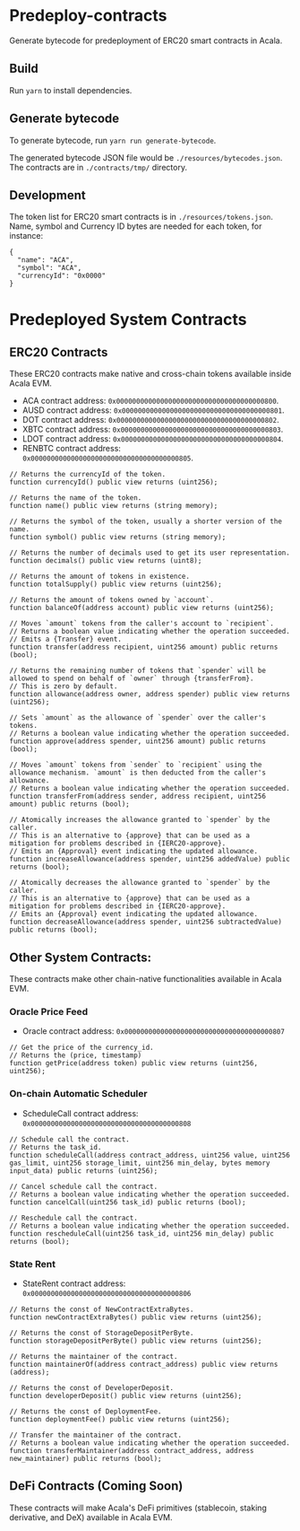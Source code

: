 # Predeploy-contracts

Generate bytecode for predeployment of ERC20 smart contracts in Acala.

## Build

Run `yarn` to install dependencies.

## Generate bytecode

To generate bytecode, run `yarn run generate-bytecode`.

The generated bytecode JSON file would be `./resources/bytecodes.json`. The contracts are in `./contracts/tmp/` directory.

## Development

The token list for ERC20 smart contracts is in `./resources/tokens.json`. Name, symbol and Currency ID bytes are needed for each token, for instance:

```
{
  "name": "ACA",
  "symbol": "ACA",
  "currencyId": "0x0000"
}
```


# Predeployed System Contracts

## ERC20 Contracts
These ERC20 contracts make native and cross-chain tokens available inside Acala EVM.
- ACA contract address: `0x0000000000000000000000000000000000000800`.
- AUSD contract address: `0x0000000000000000000000000000000000000801`.
- DOT contract address: `0x0000000000000000000000000000000000000802`.
- XBTC contract address: `0x0000000000000000000000000000000000000803`.
- LDOT contract address: `0x0000000000000000000000000000000000000804`.
- RENBTC contract address: `0x0000000000000000000000000000000000000805`.
```
// Returns the currencyId of the token.
function currencyId() public view returns (uint256);

// Returns the name of the token.
function name() public view returns (string memory);

// Returns the symbol of the token, usually a shorter version of the name.
function symbol() public view returns (string memory);

// Returns the number of decimals used to get its user representation.
function decimals() public view returns (uint8);

// Returns the amount of tokens in existence.
function totalSupply() public view returns (uint256);

// Returns the amount of tokens owned by `account`.
function balanceOf(address account) public view returns (uint256);

// Moves `amount` tokens from the caller's account to `recipient`.
// Returns a boolean value indicating whether the operation succeeded.
// Emits a {Transfer} event.
function transfer(address recipient, uint256 amount) public returns (bool);

// Returns the remaining number of tokens that `spender` will be allowed to spend on behalf of `owner` through {transferFrom}. 
// This is zero by default.
function allowance(address owner, address spender) public view returns (uint256);

// Sets `amount` as the allowance of `spender` over the caller's tokens.
// Returns a boolean value indicating whether the operation succeeded.
function approve(address spender, uint256 amount) public returns (bool);

// Moves `amount` tokens from `sender` to `recipient` using the allowance mechanism. `amount` is then deducted from the caller's allowance.
// Returns a boolean value indicating whether the operation succeeded.
function transferFrom(address sender, address recipient, uint256 amount) public returns (bool);

// Atomically increases the allowance granted to `spender` by the caller.
// This is an alternative to {approve} that can be used as a mitigation for problems described in {IERC20-approve}.
// Emits an {Approval} event indicating the updated allowance.
function increaseAllowance(address spender, uint256 addedValue) public returns (bool);

// Atomically decreases the allowance granted to `spender` by the caller.
// This is an alternative to {approve} that can be used as a mitigation for problems described in {IERC20-approve}.
// Emits an {Approval} event indicating the updated allowance.
function decreaseAllowance(address spender, uint256 subtractedValue) public returns (bool);
```


## Other System Contracts:
These contracts make other chain-native functionalities available in Acala EVM.

### Oracle Price Feed
- Oracle contract address: `0x0000000000000000000000000000000000000807`
```
// Get the price of the currency_id.
// Returns the (price, timestamp)
function getPrice(address token) public view returns (uint256, uint256);
```
### On-chain Automatic Scheduler
- ScheduleCall contract address: `0x0000000000000000000000000000000000000808`
```
// Schedule call the contract.
// Returns the task_id.
function scheduleCall(address contract_address, uint256 value, uint256 gas_limit, uint256 storage_limit, uint256 min_delay, bytes memory input_data) public returns (uint256);

// Cancel schedule call the contract.
// Returns a boolean value indicating whether the operation succeeded.
function cancelCall(uint256 task_id) public returns (bool);

// Reschedule call the contract.
// Returns a boolean value indicating whether the operation succeeded.
function rescheduleCall(uint256 task_id, uint256 min_delay) public returns (bool);
```
### State Rent
- StateRent contract address: `0x0000000000000000000000000000000000000806`
```
// Returns the const of NewContractExtraBytes.
function newContractExtraBytes() public view returns (uint256);

// Returns the const of StorageDepositPerByte.
function storageDepositPerByte() public view returns (uint256);

// Returns the maintainer of the contract.
function maintainerOf(address contract_address) public view returns (address);

// Returns the const of DeveloperDeposit.
function developerDeposit() public view returns (uint256);

// Returns the const of DeploymentFee.
function deploymentFee() public view returns (uint256);

// Transfer the maintainer of the contract.
// Returns a boolean value indicating whether the operation succeeded.
function transferMaintainer(address contract_address, address new_maintainer) public returns (bool);
```
## DeFi Contracts (Coming Soon)
These contracts will make Acala's DeFi primitives (stablecoin, staking derivative, and DeX) available in Acala EVM.

